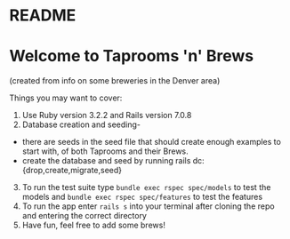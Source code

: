 # README

# Welcome to Taprooms 'n' Brews #
(created from info on some breweries in the Denver area)

Things you may want to cover:
1. Use Ruby version 3.2.2 and Rails version 7.0.8
2. Database creation and seeding-
  -  there are seeds in the seed file that should create enough examples to start with, of both Taprooms and their Brews.
  -  create the database and seed by running rails dc:{drop,create,migrate,seed}
3. To run the test suite type `bundle exec rspec spec/models` to test the models and `bundle exec rspec spec/features` to test the features
4. To run the app enter `rails s` into your terminal after cloning the repo and entering the correct directory
5. Have fun, feel free to add some brews!
